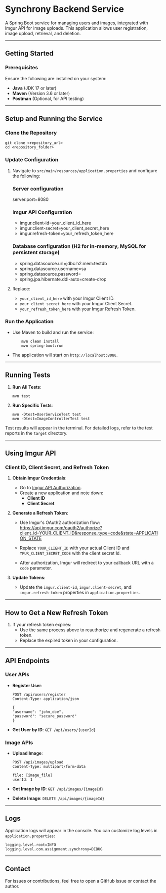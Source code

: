 # Synchrony Backend Service

A Spring Boot service for managing users and images, integrated with Imgur API for image uploads. This application allows user registration, image upload, retrieval, and deletion.

---

## **Getting Started**

### **Prerequisites**
Ensure the following are installed on your system:
- **Java** (JDK 17 or later)
- **Maven** (Version 3.6 or later)
- **Postman** (Optional, for API testing)

---

## **Setup and Running the Service**

### **Clone the Repository**
    git clone <repository_url>
    cd <repository_folder>

### **Update Configuration**
1. Navigate to `src/main/resources/application.properties` and configure the following:
   
    ### Server configuration
   server.port=8080

   ### Imgur API Configuration
    - imgur.client-id=your_client_id_here
    - imgur.client-secret=your_client_secret_here
    - imgur.refresh-token=your_refresh_token_here

   ### Database configuration (H2 for in-memory, MySQL for persistent storage)
   - spring.datasource.url=jdbc:h2:mem:testdb
   - spring.datasource.username=sa
   - spring.datasource.password=
   - spring.jpa.hibernate.ddl-auto=create-drop


2. Replace:
    - `your_client_id_here` with your Imgur Client ID.
    - `your_client_secret_here` with your Imgur Client Secret.
    - `your_refresh_token_here` with your Imgur Refresh Token.

### **Run the Application**
- Use Maven to build and run the service:
    ```
        mvn clean install
        mvn spring-boot:run
    ```

- The application will start on `http://localhost:8080`.

---

## **Running Tests**
1. **Run All Tests**:
    ```
    mvn test
    ```

2. **Run Specific Tests**:
   ```
   mvn -Dtest=UserServiceTest test
   mvn -Dtest=ImageControllerTest test
   ```

Test results will appear in the terminal. For detailed logs, refer to the test reports in the `target` directory.

---

## **Using Imgur API**

### **Client ID, Client Secret, and Refresh Token**
1. **Obtain Imgur Credentials**:
    - Go to [Imgur API Authorization](https://api.imgur.com/oauth2/addclient).
    - Create a new application and note down:
        - **Client ID**
        - **Client Secret**

2. **Generate a Refresh Token**:
    - Use Imgur's OAuth2 authorization flow:
      https://api.imgur.com/oauth2/authorize?client_id=YOUR_CLIENT_ID&response_type=code&state=APPLICATION_STATE

    - Replace `YOUR_CLIENT_ID` with your actual Client ID and `YPUR_CLIENT_SECRET_CODE` with the client secret Id.
    - After authorization, Imgur will redirect to your callback URL with a `code` parameter.

3. **Update Tokens**:
    - Update the `imgur.client-id`, `imgur.client-secret`, and `imgur.refresh-token` properties in `application.properties`.

---

## **How to Get a New Refresh Token**
1. If your refresh token expires:
    - Use the same process above to reauthorize and regenerate a refresh token.
    - Replace the expired token in your configuration.

---

## **API Endpoints**

### **User APIs**
- **Register User**:
    ```
  POST /api/users/register
  Content-Type: application/json

  {
  "username": "john_doe",
  "password": "secure_password"
  }
  ```

- **Get User by ID**:
  ```GET /api/users/{userId}```

### **Image APIs**
- **Upload Image**:
  ```
  POST /api/images/upload
  Content-Type: multipart/form-data

  file: [image_file]
  userId: 1
  ```

- **Get Image by ID**:
  ```GET /api/images/{imageId}```

- **Delete Image**:
  ```DELETE /api/images/{imageId}```

---

## **Logs**
Application logs will appear in the console. You can customize log levels in `application.properties`:
```
logging.level.root=INFO
logging.level.com.assignment.synchrony=DEBUG
```

---

## **Contact**
For issues or contributions, feel free to open a GitHub issue or contact the author.
